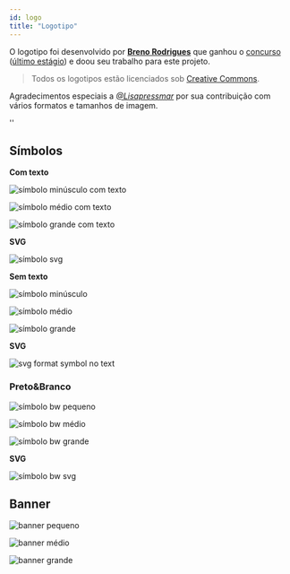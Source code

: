 ```yaml
---
id: logo
title: "Logotipo"
---
```


O logotipo foi desenvolvido por **[Breno Rodrigues](https://github.com/rodriguesbreno)** que ganhou o [concurso](https://github.com/verdaccio/verdaccio/issues/237) ([último estágio](https://github.com/verdaccio/verdaccio/issues/328)) e doou seu trabalho para este projeto.

> Todos os logotipos estão licenciados sob [Creative Commons](https://github.com/verdaccio/verdaccio/blob/master/LICENSE-docs).

Agradecimentos especiais a *[@Lisapressmar](https://github.com/Lisapressmar)* por sua contribuição com vários formatos e tamanhos de imagem.

<div id="codefund">''</div>

## Símbolos

**Com texto**

![símbolo minúsculo com texto](assets/logo/symbol/png/logo-small-header-bottom.png)

![símbolo médio com texto](assets/logo/symbol/png/logo-small-header-bottom@2x.png)

![símbolo grande com texto](assets/logo/symbol/png/logo-small-header-bottom@3x.png)

**SVG**

![símbolo svg](assets/logo/symbol/svg/logo-small-header-bottom.svg)

**Sem texto**

![símbolo minúsculo](assets/logo/symbol/png/verdaccio-tiny.png)

![símbolo médio](assets/logo/symbol/png/verdaccio-tiny@2x.png)

![símbolo grande](assets/logo/symbol/png/verdaccio-tiny@3x.png)

**SVG**

![svg format symbol no text](assets/logo/symbol/svg/verdaccio-tiny.svg)

### Preto&Branco

![símbolo bw pequeno](assets/logo/symbol/png/verdaccio-blackwhite.png)

![símbolo bw médio](assets/logo/symbol/png/verdaccio-blackwhite@2x.png)

![símbolo bw grande](assets/logo/symbol/png/verdaccio-blackwhite@3x.png)

**SVG**

![símbolo bw svg](assets/logo/symbol/svg/verdaccio-blackwhite.svg)

## Banner

![banner pequeno](assets/logo/banner/png/verdaccio-banner.png)

![banner médio](assets/logo/banner/png/verdaccio-banner@2x.png)

![banner grande](assets/logo/banner/png/verdaccio-banner@3x.png)